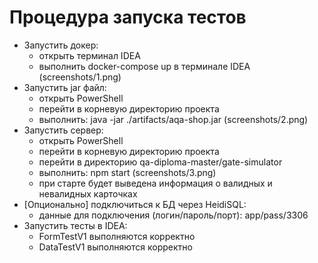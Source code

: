 # Процедура запуска тестов

- Запустить докер: 
  - открыть терминал IDEA
  - выполнить docker-compose up в терминале IDEA (screenshots/1.png)
- Запустить jar файл:
  - открыть PowerShell
  - перейти в корневую директорию проекта
  - выполнить: java -jar ./artifacts/aqa-shop.jar  (screenshots/2.png)
- Запустить сервер:
  - открыть PowerShell
  - перейти в корневую директорию проекта
  - перейти в директорию qa-diploma-master/gate-simulator
  - выполнить: npm start  (screenshots/3.png)
  - при старте будет выведена информация о валидных и невалидных карточках
- [Опционально] подключиться к БД через HeidiSQL:
  - данные для подключения (логин/пароль/порт): app/pass/3306
- Запустить тесты в IDEA:
  - FormTestV1 выполняются корректно
  - DataTestV1 выполняются корректно
  